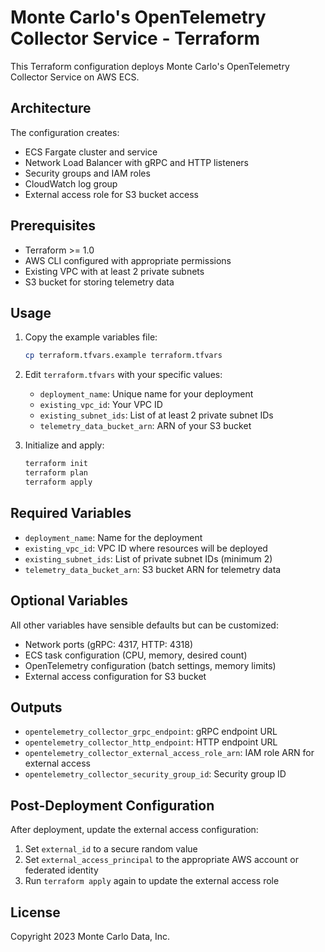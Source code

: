 # Monte Carlo's OpenTelemetry Collector Service - Terraform

This Terraform configuration deploys Monte Carlo's OpenTelemetry Collector Service on AWS ECS.

## Architecture

The configuration creates:
- ECS Fargate cluster and service
- Network Load Balancer with gRPC and HTTP listeners
- Security groups and IAM roles
- CloudWatch log group
- External access role for S3 bucket access

## Prerequisites

- Terraform >= 1.0
- AWS CLI configured with appropriate permissions
- Existing VPC with at least 2 private subnets
- S3 bucket for storing telemetry data

## Usage

1. Copy the example variables file:
   ```bash
   cp terraform.tfvars.example terraform.tfvars
   ```

2. Edit `terraform.tfvars` with your specific values:
   - `deployment_name`: Unique name for your deployment
   - `existing_vpc_id`: Your VPC ID
   - `existing_subnet_ids`: List of at least 2 private subnet IDs
   - `telemetry_data_bucket_arn`: ARN of your S3 bucket

3. Initialize and apply:
   ```bash
   terraform init
   terraform plan
   terraform apply
   ```

## Required Variables

- `deployment_name`: Name for the deployment
- `existing_vpc_id`: VPC ID where resources will be deployed
- `existing_subnet_ids`: List of private subnet IDs (minimum 2)
- `telemetry_data_bucket_arn`: S3 bucket ARN for telemetry data

## Optional Variables

All other variables have sensible defaults but can be customized:
- Network ports (gRPC: 4317, HTTP: 4318)
- ECS task configuration (CPU, memory, desired count)
- OpenTelemetry configuration (batch settings, memory limits)
- External access configuration for S3 bucket

## Outputs

- `opentelemetry_collector_grpc_endpoint`: gRPC endpoint URL
- `opentelemetry_collector_http_endpoint`: HTTP endpoint URL  
- `opentelemetry_collector_external_access_role_arn`: IAM role ARN for external access
- `opentelemetry_collector_security_group_id`: Security group ID

## Post-Deployment Configuration

After deployment, update the external access configuration:
1. Set `external_id` to a secure random value
2. Set `external_access_principal` to the appropriate AWS account or federated identity
3. Run `terraform apply` again to update the external access role

## License

Copyright 2023 Monte Carlo Data, Inc.
